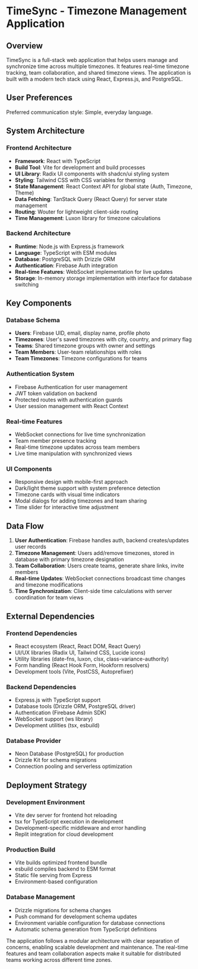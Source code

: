 # TimeSync - Timezone Management Application

## Overview

TimeSync is a full-stack web application that helps users manage and synchronize time across multiple timezones. It features real-time timezone tracking, team collaboration, and shared timezone views. The application is built with a modern tech stack using React, Express.js, and PostgreSQL.

## User Preferences

Preferred communication style: Simple, everyday language.

## System Architecture

### Frontend Architecture
- **Framework**: React with TypeScript
- **Build Tool**: Vite for development and build processes
- **UI Library**: Radix UI components with shadcn/ui styling system
- **Styling**: Tailwind CSS with CSS variables for theming
- **State Management**: React Context API for global state (Auth, Timezone, Theme)
- **Data Fetching**: TanStack Query (React Query) for server state management
- **Routing**: Wouter for lightweight client-side routing
- **Time Management**: Luxon library for timezone calculations

### Backend Architecture
- **Runtime**: Node.js with Express.js framework
- **Language**: TypeScript with ESM modules
- **Database**: PostgreSQL with Drizzle ORM
- **Authentication**: Firebase Auth integration
- **Real-time Features**: WebSocket implementation for live updates
- **Storage**: In-memory storage implementation with interface for database switching

## Key Components

### Database Schema
- **Users**: Firebase UID, email, display name, profile photo
- **Timezones**: User's saved timezones with city, country, and primary flag
- **Teams**: Shared timezone groups with owner and settings
- **Team Members**: User-team relationships with roles
- **Team Timezones**: Timezone configurations for teams

### Authentication System
- Firebase Authentication for user management
- JWT token validation on backend
- Protected routes with authentication guards
- User session management with React Context

### Real-time Features
- WebSocket connections for live time synchronization
- Team member presence tracking
- Real-time timezone updates across team members
- Live time manipulation with synchronized views

### UI Components
- Responsive design with mobile-first approach
- Dark/light theme support with system preference detection
- Timezone cards with visual time indicators
- Modal dialogs for adding timezones and team sharing
- Time slider for interactive time adjustment

## Data Flow

1. **User Authentication**: Firebase handles auth, backend creates/updates user records
2. **Timezone Management**: Users add/remove timezones, stored in database with primary timezone designation
3. **Team Collaboration**: Users create teams, generate share links, invite members
4. **Real-time Updates**: WebSocket connections broadcast time changes and timezone modifications
5. **Time Synchronization**: Client-side time calculations with server coordination for team views

## External Dependencies

### Frontend Dependencies
- React ecosystem (React, React DOM, React Query)
- UI/UX libraries (Radix UI, Tailwind CSS, Lucide icons)
- Utility libraries (date-fns, luxon, clsx, class-variance-authority)
- Form handling (React Hook Form, Hookform resolvers)
- Development tools (Vite, PostCSS, Autoprefixer)

### Backend Dependencies
- Express.js with TypeScript support
- Database tools (Drizzle ORM, PostgreSQL driver)
- Authentication (Firebase Admin SDK)
- WebSocket support (ws library)
- Development utilities (tsx, esbuild)

### Database Provider
- Neon Database (PostgreSQL) for production
- Drizzle Kit for schema migrations
- Connection pooling and serverless optimization

## Deployment Strategy

### Development Environment
- Vite dev server for frontend hot reloading
- tsx for TypeScript execution in development
- Development-specific middleware and error handling
- Replit integration for cloud development

### Production Build
- Vite builds optimized frontend bundle
- esbuild compiles backend to ESM format
- Static file serving from Express
- Environment-based configuration

### Database Management
- Drizzle migrations for schema changes
- Push command for development schema updates
- Environment variable configuration for database connections
- Automatic schema generation from TypeScript definitions

The application follows a modular architecture with clear separation of concerns, enabling scalable development and maintenance. The real-time features and team collaboration aspects make it suitable for distributed teams working across different time zones.